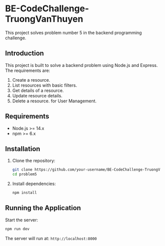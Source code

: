 # BE-CodeChallenge-TruongVanThuyen

This project solves problem number 5 in the backend programming challenge.

## Introduction

This project is built to solve a backend problem using Node.js and Express.
The requirements are:
1. Create a resource.
2. List resources with basic filters.
3. Get details of a resource.
4. Update resource details.
5. Delete a resource.
for User Management.

## Requirements

- Node.js >= 14.x
- npm >= 6.x

## Installation

1. Clone the repository:
    ```bash
    git clone https://github.com/your-username/BE-CodeChallenge-TruongVanThuyen.git
    cd problem5
    ```

2. Install dependencies:
    ```bash
    npm install
    ```

## Running the Application

Start the server:
```bash
npm run dev
```

The server will run at: `http://localhost:8000`
